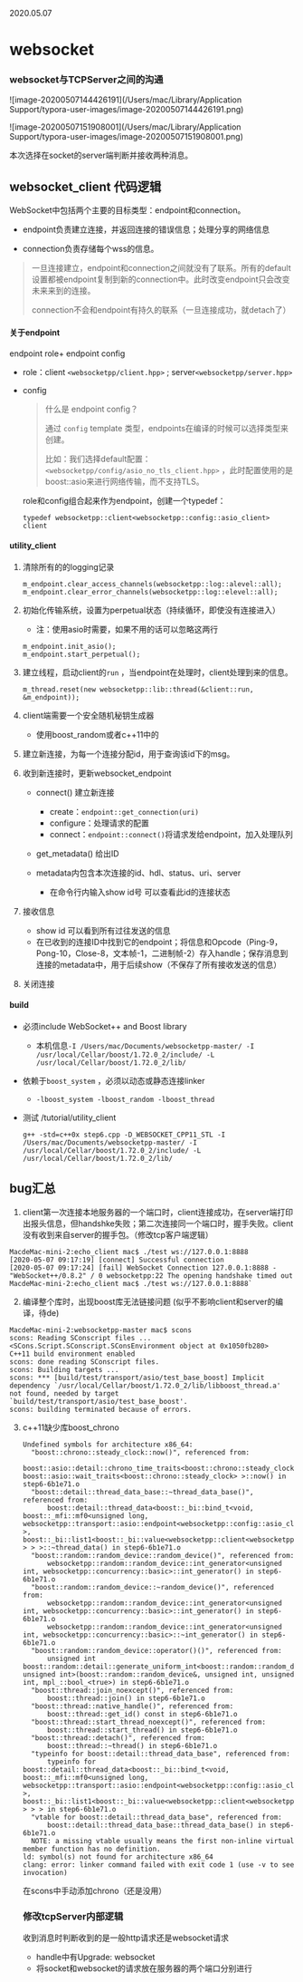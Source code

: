 2020.05.07

# websocket

### websocket与TCPServer之间的沟通

![image-20200507144426191](/Users/mac/Library/Application Support/typora-user-images/image-20200507144426191.png)



![image-20200507151908001](/Users/mac/Library/Application Support/typora-user-images/image-20200507151908001.png)

本次选择在socket的server端判断并接收两种消息。



## websocket_client 代码逻辑

WebSocket中包括两个主要的目标类型：endpoint和connection。

* endpoint负责建立连接，并返回连接的错误信息；处理分享的网络信息

* connection负责存储每个wss的信息。

> 一旦连接建立，endpoint和connection之间就没有了联系。所有的default设置都被endpoint复制到新的connection中。此时改变endpoint只会改变未来来到的连接。
>
> connection不会和endpoint有持久的联系（一旦连接成功，就detach了）

#### 关于endpoint

endpoint role+ endpoint config

* role：client `<websocketpp/client.hpp>` ; server`<websocketpp/server.hpp>`

* config

  > 什么是 endpoint config？
  >
  > 通过 `config` template 类型，endpoints在编译的时候可以选择类型来创建。
  >
  > 比如：我们选择default配置：`<websocketpp/config/asio_no_tls_client.hpp>` ，此时配置使用的是boost::asio来进行网络传输，而不支持TLS。
  
  role和config组合起来作为endpoint，创建一个typedef：
  
  `typedef websocketpp::client<websocketpp::config::asio_client> client`

#### utility_client

1. 清除所有的的logging记录

   ```
   m_endpoint.clear_access_channels(websocketpp::log::alevel::all);
   m_endpoint.clear_error_channels(websocketpp::log::elevel::all);
   ```

2. 初始化传输系统，设置为perpetual状态（持续循环，即使没有连接进入）

   * 注：使用asio时需要，如果不用的话可以忽略这两行

   ```
   m_endpoint.init_asio();
   m_endpoint.start_perpetual();
   ```

3. 建立线程，启动client的`run` ，当endpoint在处理时，client处理到来的信息。

   ```
   m_thread.reset(new websocketpp::lib::thread(&client::run, &m_endpoint));
   ```

4. client端需要一个安全随机秘钥生成器

   * 使用boost_random或者c++11中的<random> 

5. 建立新连接，为每一个连接分配id，用于查询该id下的msg。

6. 收到新连接时，更新websocket_endpoint

   * connect() 建立新连接
     * create：`endpoint::get_connection(uri)`
     * configure：处理请求的配置
     * connect：`endpoint::connect()`将请求发给endpoint，加入处理队列

   * get_metadata() 给出ID
   * metadata内包含本次连接的id、hdl、status、uri、server
     * 在命令行内输入show id号 可以查看此id的连接状态

7. 接收信息

   * show id 可以看到所有过往发送的信息
   * 在已收到的连接ID中找到它的endpoint；将信息和Opcode（Ping-9，Pong-10，Close-8，文本帧-1，二进制帧-2）存入handle；保存消息到连接的metadata中，用于后续show（不保存了所有接收发送的信息）

8. 关闭连接



#### build

* 必须include WebSocket++ and Boost library
  * 本机信息`-I /Users/mac/Documents/websocketpp-master/ -I /usr/local/Cellar/boost/1.72.0_2/include/ -L /usr/local/Cellar/boost/1.72.0_2/lib/`

* 依赖于`boost_system` ，必须以动态或静态连接linker

  * `-lboost_system -lboost_random -lboost_thread`

* 测试 /tutorial/utility_client

  ```
  g++ -std=c++0x step6.cpp -D_WEBSOCKET_CPP11_STL -I /Users/mac/Documents/websocketpp-master/ -I /usr/local/Cellar/boost/1.72.0_2/include/ -L /usr/local/Cellar/boost/1.72.0_2/lib/
  ```





## bug汇总

1. client第一次连接本地服务器的一个端口时，client连接成功，在server端打印出报头信息，但handshke失败；第二次连接同一个端口时，握手失败。client没有收到来自server的握手包。（修改tcp客户端逻辑）

```
MacdeMac-mini-2:echo_client mac$ ./test ws://127.0.0.1:8888
[2020-05-07 09:17:19] [connect] Successful connection
[2020-05-07 09:17:24] [fail] WebSocket Connection 127.0.0.1:8888 - "WebSocket++/0.8.2" / 0 websocketpp:22 The opening handshake timed out
MacdeMac-mini-2:echo_client mac$ ./test ws://127.0.0.1:8888`
```

2. 编译整个库时，出现boost库无法链接问题 (似乎不影响client和server的编译，待de)

```
MacdeMac-mini-2:websocketpp-master mac$ scons
scons: Reading SConscript files ...
<SCons.Script.SConscript.SConsEnvironment object at 0x1050fb280>
C++11 build environment enabled
scons: done reading SConscript files.
scons: Building targets ...
scons: *** [build/test/transport/asio/test_base_boost] Implicit dependency `/usr/local/Cellar/boost/1.72.0_2/lib/libboost_thread.a' not found, needed by target `build/test/transport/asio/test_base_boost'.
scons: building terminated because of errors.
```

3. c++11缺少库boost_chrono

   ```
   Undefined symbols for architecture x86_64:
     "boost::chrono::steady_clock::now()", referenced from:
         boost::asio::detail::chrono_time_traits<boost::chrono::steady_clock, boost::asio::wait_traits<boost::chrono::steady_clock> >::now() in step6-6b1e71.o
     "boost::detail::thread_data_base::~thread_data_base()", referenced from:
         boost::detail::thread_data<boost::_bi::bind_t<void, boost::_mfi::mf0<unsigned long, websocketpp::transport::asio::endpoint<websocketpp::config::asio_client::transport_config> >, boost::_bi::list1<boost::_bi::value<websocketpp::client<websocketpp::config::asio_client>*> > > >::~thread_data() in step6-6b1e71.o
     "boost::random::random_device::random_device()", referenced from:
         websocketpp::random::random_device::int_generator<unsigned int, websocketpp::concurrency::basic>::int_generator() in step6-6b1e71.o
     "boost::random::random_device::~random_device()", referenced from:
         websocketpp::random::random_device::int_generator<unsigned int, websocketpp::concurrency::basic>::int_generator() in step6-6b1e71.o
         websocketpp::random::random_device::int_generator<unsigned int, websocketpp::concurrency::basic>::~int_generator() in step6-6b1e71.o
     "boost::random::random_device::operator()()", referenced from:
         unsigned int boost::random::detail::generate_uniform_int<boost::random::random_device, unsigned int>(boost::random::random_device&, unsigned int, unsigned int, mpl_::bool_<true>) in step6-6b1e71.o
     "boost::thread::join_noexcept()", referenced from:
         boost::thread::join() in step6-6b1e71.o
     "boost::thread::native_handle()", referenced from:
         boost::thread::get_id() const in step6-6b1e71.o
     "boost::thread::start_thread_noexcept()", referenced from:
         boost::thread::start_thread() in step6-6b1e71.o
     "boost::thread::detach()", referenced from:
         boost::thread::~thread() in step6-6b1e71.o
     "typeinfo for boost::detail::thread_data_base", referenced from:
         typeinfo for boost::detail::thread_data<boost::_bi::bind_t<void, boost::_mfi::mf0<unsigned long, websocketpp::transport::asio::endpoint<websocketpp::config::asio_client::transport_config> >, boost::_bi::list1<boost::_bi::value<websocketpp::client<websocketpp::config::asio_client>*> > > > in step6-6b1e71.o
     "vtable for boost::detail::thread_data_base", referenced from:
         boost::detail::thread_data_base::thread_data_base() in step6-6b1e71.o
     NOTE: a missing vtable usually means the first non-inline virtual member function has no definition.
   ld: symbol(s) not found for architecture x86_64
   clang: error: linker command failed with exit code 1 (use -v to see invocation)
   ```

   在scons中手动添加chrono（还是没用）

   

   

   ### 修改tcpServer内部逻辑

   收到消息时判断收到的是一般http请求还是websocket请求

   * handle中有Upgrade: websocket
   * 将socket和websocket的请求放在服务器的两个端口分别进行

   

   